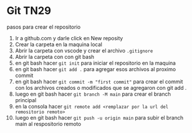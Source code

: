 # Git TN29

pasos para crear el repositorio
1. Ir a github.com y darle click en New reposity
2. Crear la carpeta en la maquina local
3. Abrir la carpeta con vscode y crear el archivo `.gitignore`
4. Abrir la carpeta con con git bash
5.  en  git bash hacer `git init` para iniciar el repositorio en la maquina
6. en git bash hacer `git add .` para agregar esos archivos al proximo commit
7. en git bash hacer `git commit -m "first commit"` para crear el commit con los archivos creados o modificados que se agregaron con git add .
8. luego en git bash hacer `git branch -M main` para crear el branch principal
9. en la consola hacer `git remote add <remplazar por la url del remositorio remoto>`
10. luego en git bash hacer `git push -u origin main` para subir el branch main al respositorio remoto